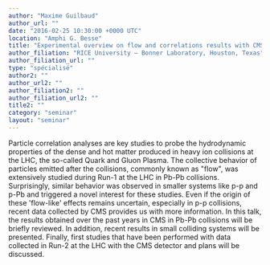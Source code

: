 ```yaml
---
author: "Maxime Guilbaud"
author_url: ""
date: "2016-02-25 10:30:00 +0000 UTC"
location: "Amphi G. Besse"
title: "Experimental overview on flow and correlations results with CMS"
author_filiation: "RICE University – Bonner Laboratory, Houston, Texas"
author_filiation_url: ""
type: "spécialisé"
author2: ""
author_url2: ""
author_filiation2: ""
author_filiation_url2: ""
title2: ""
category: "seminar" 
layout: "seminar"
---
```

Particle correlation analyses are key studies to probe the hydrodynamic properties of the dense and hot matter produced in heavy ion collisions at the LHC, the so-called Quark and Gluon Plasma. The collective behavior of particles emitted after the collisions, commonly known as "flow", was extensively studied during Run-1 at the LHC in Pb-Pb collisions. Surprisingly, similar behavior was observed in smaller systems like p-p and p-Pb and triggered a novel interest for these studies. Even if the origin of these 'flow-like' effects remains uncertain, especially in p-p collisions, recent data collected by CMS provides us with more information. In this talk, the results obtained over the past years in CMS in Pb-Pb collisions will be briefly reviewed. In addition, recent results in small colliding systems will be presented. Finally, first studies that have been performed with data collected in Run-2 at the LHC with the CMS detector and plans will be discussed.
